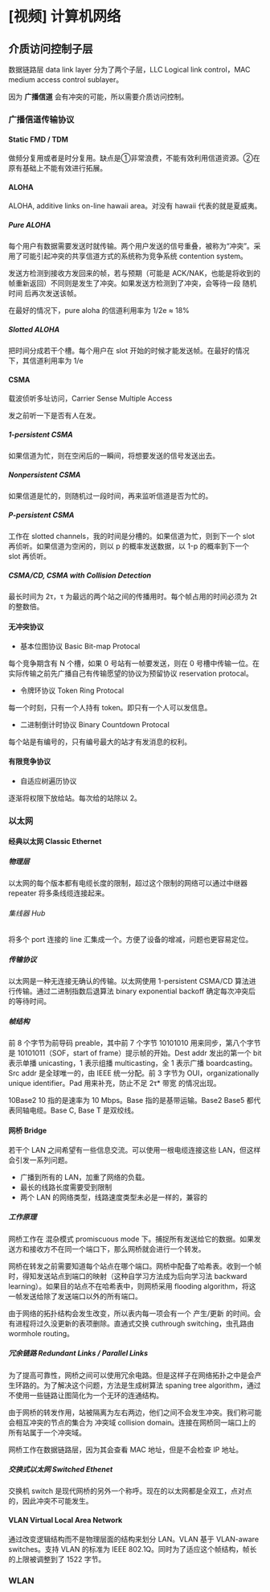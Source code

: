 # [视频] 计算机网络

## 介质访问控制子层

数据链路层 data link layer 分为了两个子层，LLC Logical link control，MAC medium access control sublayer。

因为 **广播信道** 会有冲突的可能，所以需要介质访问控制。

### 广播信道传输协议

#### Static FMD / TDM

做频分复用或者是时分复用。缺点是①非常浪费，不能有效利用信道资源。②在原有基础上不能有效进行拓展。

#### ALOHA

ALOHA, additive links on-line hawaii area。对没有 hawaii 代表的就是夏威夷。

##### Pure ALOHA

每个用户有数据需要发送时就传输。两个用户发送的信号重叠，被称为“冲突”。采用了可能引起冲突的共享信道方式的系统称为竞争系统 contention system。

发送方检测到接收方发回来的帧，若与预期（可能是 ACK/NAK，也能是将收到的帧重新返回）不同则是发生了冲突。如果发送方检测到了冲突，会等待一段 随机时间 后再次发送该帧。

在最好的情况下，pure aloha 的信道利用率为 1/2e ≈ 18%

##### Slotted ALOHA

把时间分成若干个槽。每个用户在 slot 开始的时候才能发送帧。在最好的情况下，其信道利用率为 1/e

#### CSMA

载波侦听多址访问，Carrier Sense Multiple Access

发之前听一下是否有人在发。

##### 1-persistent CSMA

如果信道为忙，则在空闲后的一瞬间，将想要发送的信号发送出去。

##### Nonpersistent CSMA

如果信道是忙的，则随机过一段时间，再来监听信道是否为忙的。

##### P-persistent CSMA

工作在 slotted channels，我的时间是分槽的。如果信道为忙，则到下一个 slot 再侦听。如果信道为空闲的，则以 p 的概率发送数据，以 1-p 的概率到下一个 slot 再侦听。

##### CSMA/CD, CSMA with Collision Detection

最长时间为 2τ，τ 为最远的两个站之间的传播用时。每个帧占用的时间必须为 2t 的整数倍。

#### 无冲突协议

- 基本位图协议 Basic Bit-map Protocal

每个竞争期含有 N 个槽，如果 0 号站有一帧要发送，则在 0 号槽中传输一位。在实际传输之前先广播自己有传输愿望的协议为预留协议 reservation protocal。

- 令牌环协议 Token Ring Protocal

每一个时刻，只有一个人持有 token。即只有一个人可以发信息。

- 二进制倒计时协议 Binary Countdown Protocal

每个站是有编号的，只有编号最大的站才有发消息的权利。

#### 有限竞争协议

- 自适应树遍历协议

逐渐将权限下放给站。每次给的站除以 2。

### 以太网

#### 经典以太网 Classic Ethernet

##### 物理层

以太网的每个版本都有电缆长度的限制，超过这个限制的网络可以通过中继器 repeater 将多条线缆连接起来。

###### 集线器 Hub

将多个 port 连接的 line 汇集成一个。方便了设备的增减，问题也更容易定位。

##### 传输协议

以太网是一种无连接无确认的传输。以太网使用 1-persistent CSMA/CD 算法进行传输。通过二进制指数后退算法 binary exponential backoff 确定每次冲突后的等待时间。

##### 帧结构

前 8 个字节为前导码 preable，其中前 7 个字节 10101010 用来同步，第八个字节是 10101011（SOF，start of frame）提示帧的开始。Dest addr 发出的第一个 bit 表示单播 unicasting，1 表示组播 multicasting，全 1 表示广播 boardcasting。Src addr 是全球唯一的，由 IEEE 统一分配。前 3 字节为 OUI，organizationally unique identifier。Pad 用来补充，防止不足 2τ\* 带宽 的情况出现。

10Base2 10 指的是速率为 10 Mbps。Base 指的是基带运输。Base2 Base5 都代表同轴电缆。Base C, Base T 是双绞线。

#### 网桥 Bridge

若干个 LAN 之间希望有一些信息交流。可以使用一根电缆连接这些 LAN，但这样会引发一系列问题。

- 广播到所有的 LAN，加重了网络的负载。
- 最长的线路长度需要受到限制
- 两个 LAN 的网络类型，线路速度类型未必是一样的，兼容的

##### 工作原理

网桥工作在 混杂模式 promiscuous mode 下。捕捉所有发送给它的数据。如果发送方和接收方不在同一个端口下，那么网桥就会进行一个转发。

网桥在转发之前需要知道每个站点在哪个端口。网桥中配备了哈希表。收到一个帧时，得知发送站点到端口的映射（这种自学习方法成为后向学习法 backward learning）。如果目的站点不在哈希表中，则网桥采用 flooding algorithm，将这一帧发送给除了发送端口以外的所有端口。

由于网络的拓扑结构会发生改变，所以表内每一项会有一个 产生/更新 的时间。会有进程将过久没更新的表项删除。直通式交换 cuthrough switching，虫孔路由 wormhole routing。

##### 冗余链路 Redundant Links / Parallel Links

为了提高可靠性，网桥之间可以使用冗余电路。但是这样子在网络拓扑之中是会产生环路的。为了解决这个问题，方法是生成树算法 spaning tree algorithm，通过不使用一些链路让图简化为一个无环的连通结构。

由于网桥的转发作用，站被隔离为左右两边，他们之间不会发生冲突。我们称可能会相互冲突的节点的集合为 冲突域 collision domain。连接在网桥同一端口上的所有站属于一个冲突域。

网桥工作在数据链路层，因为其会查看 MAC 地址，但是不会检查 IP 地址。

##### 交换式以太网 Switched Ethenet

交换机 switch 是现代网桥的另外一个称呼。现在的以太网都是全双工，点对点的，因此冲突不可能发生。

#### VLAN Virtual Local Area Network

通过改变逻辑结构而不是物理层面的结构来划分 LAN。VLAN 基于 VLAN-aware switches。支持 VLAN 的标准为 IEEE 802.1Q。同时为了适应这个帧结构，帧长的上限被调整到了 1522 字节。

### WLAN
